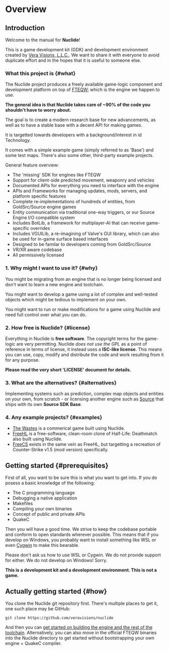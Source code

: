 # Overview

## Introduction

Welcome to the manual for **Nuclide**!

This is a game development kit (GDK) and development environment created by [Vera Visions, L.L.C.](https://www.vera-visions.com/). We want to share it with everyone to avoid duplicate effort and in the hopes that it is useful to someone else.

### What this project is {#what}

The Nuclide project produces a freely available game-logic component and 
development platform on top of [FTEQW](https://www.fteqw.org); which is the engine we happen to use.

**The general idea is that Nuclide takes care of ~90% of the code you shouldn't have to worry about.**

The goal is to create a modern research base for new advancements, as well
as to have a stable base with a decent API for making games.

It is targetted towards developers with a background/interest in id Technology.

It comes with a simple example game (simply referred to as 'Base') and some test maps. There's also some other, third-party example projects.

General feature overview:

- The 'missing' SDK for engines like FTEQW
- Support for client-side predicted movement, weaponry and vehicles
- Documented APIs for everything you need to interface with the engine
- APIs and Frameworks for managing updates, mods, servers, and platform specific features
- Complete re-implementations of hundreds of entities, from GoldSrc/Source engine games
- Entity communication via traditional one-way triggers, or our Source Engine I/O compatible system
- Includes BotLib, a framework for multiplayer-AI that can receive game-specific overrides
- Includes VGUILib, a re-imagining of Valve's GUI library, which can also be used for in-game surface based interfaces
- Designed to be familar to developers coming from GoldSrc/Source
- VR/XR aware codebase
- All permissively licensed

### 1. Why might I want to use it? {#why}

You might be migrating from an engine that is no longer being licensed and don't want to learn a new engine and toolchain.

You might want to develop a game using a lot of complex and well-tested objects
which might be tedious to implement on your own.

You might want to run or make modifications for a game using Nuclide and need full
control over what you can do.

### 2. How free is Nuclide? {#license}

Everything in Nuclide is **free software**. The copyright terms for the game-logic are
very permitting. Nuclide *does not use the GPL* as a point of reference in terms of license, it instead uses a **ISC-like license**. This means you can use, copy, modify and
distribute the code and work resulting from it for any purpose.

**Please read the very short 'LICENSE' document for details.**

### 3. What are the alternatives? {#alternatives}

Implementing systems such as prediction, complex map objects and entities on
your own, from scratch - or licensing another engine such as [Source](https://partner.steamgames.com/doc/sdk/uploading/distributing_source_engine) that ships with its own **Source SDK Base**.

### 4. Any example projects? {#examples}

- [The Wastes](https://store.steampowered.com/app/793670) is a commerical game built using Nuclide.
- [FreeHL](https://www.github.com/eukara/freehl) is a free-software, clean-room clone of Half-Life: Deathmatch also built using Nuclide.
- [FreeCS](https://www.github.com/eukara/freecs) exists in the same vein as FreeHL, but targetting a recreation of Counter-Strike v1.5 (mod version) specifically.

## Getting started {#prerequisites}

First of all, you want to be sure this is what you want to get into.
If you do posess a basic knowledge of the following:

- The C programming language
- Debugging a native application
- Makefiles
- Compiling your own binaries
- Concept of public and private APIs
- QuakeC

Then you will have a good time.
We strive to keep the codebase portable and conform to open standards wherever possible.
This means that if you develop on Windows, you probably want to install something like WSL or even [Cygwin](https://www.cygwin.com/) to make this bearable.

Please don't ask us how to use WSL or Cygwin. We do not provide support for either. We do not develop on Windows! Sorry.

**This is a development kit and a development environment. This is not a game.**

## Actually getting started {#how}

You clone the Nuclide git repository first. There's multiple places to get it, one such place may be GitHub:

`git clone https://github.com/veravisions/nuclide`

And then you can [get started on building the engine and the rest of the toolchain](Building.md). Alternatively, you can also move in the official FTEQW binaries into the Nuclide directory to get started without bootstrapping your own engine + QuakeC compiler.